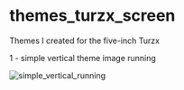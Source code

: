 # themes_turzx_screen
Themes I created for the five-inch Turzx

1 - simple vertical theme image running

![simple_vertical_running](https://github.com/user-attachments/assets/bccba307-f3f0-44a8-96eb-fcfb99f04cd3)
